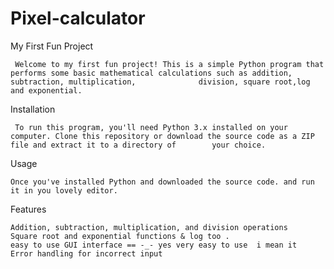 # Pixel-calculator

My First Fun Project

     Welcome to my first fun project! This is a simple Python program that performs some basic mathematical calculations such as addition, subtraction, multiplication,              division, square root,log and exponential.

Installation

     To run this program, you'll need Python 3.x installed on your computer. Clone this repository or download the source code as a ZIP file and extract it to a directory of        your choice.

Usage

    Once you've installed Python and downloaded the source code. and run it in you lovely editor.

Features

    Addition, subtraction, multiplication, and division operations
    Square root and exponential functions & log too .
    easy to use GUI interface == -_- yes very easy to use  i mean it 
    Error handling for incorrect input

